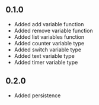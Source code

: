 ## 0.1.0

* Added add variable function
* Added remove variable function
* Added list variables function
* Added counter variable type
* Added switch variable type
* Added text variable type
* Added timer variable type

## 0.2.0

* Added persistence